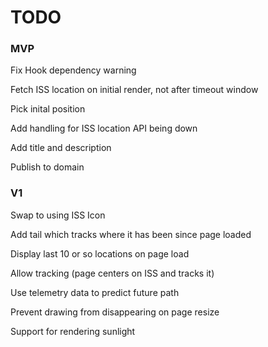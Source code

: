 # TODO

### MVP
Fix Hook dependency warning

Fetch ISS location on initial render, not after timeout window

Pick inital position

Add handling for ISS location API being down

Add title and description

Publish to domain

### V1
Swap to using ISS Icon

Add tail which tracks where it has been since page loaded

Display last 10 or so locations on page load

Allow tracking (page centers on ISS and tracks it)

Use telemetry data to predict future path

Prevent drawing from disappearing on page resize

Support for rendering sunlight